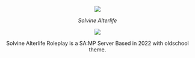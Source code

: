 <p align="center">
  <a aria-label="sal logo" href="https://discord.gg/U7nXFpDrXd">
    <img src="https://media.discordapp.net/attachments/1034440354956591111/1053239564598247514/2.png?width=468&height=468"/>
  </a>
</p>

<p align="center">
  <em>Solvine Alterlife</em>
</p>

<p align="center">
  <a href="https://discord.gg/U7nXFpDrXd">
    <img src="https://img.shields.io/discord/812150001089118210?label=Discord&color=5865F2" />
  </a>
  <br />
</p>

<p align="center">
  Solvine Alterlife Roleplay is a SA:MP Server Based in 2022 with oldschool theme.
</p>

